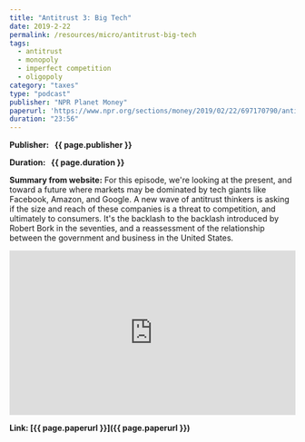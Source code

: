 ```yaml
---
title: "Antitrust 3: Big Tech"
date: 2019-2-22
permalink: /resources/micro/antitrust-big-tech
tags:
  - antitrust
  - monopoly
  - imperfect competition
  - oligopoly
category: "taxes"
type: "podcast"
publisher: "NPR Planet Money"
paperurl: 'https://www.npr.org/sections/money/2019/02/22/697170790/antitrust-3-big-tech'
duration: "23:56"
---
```


<!-- Google tag (gtag.js) -->
<script async src="https://www.googletagmanager.com/gtag/js?id=G-Q95WSVMDNZ"></script>
<script>
  window.dataLayer = window.dataLayer || [];
  function gtag(){dataLayer.push(arguments);}
  gtag('js', new Date());

  gtag('config', 'G-Q95WSVMDNZ');
</script>


**<span class="bold-podcast">Publisher: </span>&nbsp;<span class="text-podcast"> {{ page.publisher }}</span>**

**<span class="bold-podcast">Duration: </span>&nbsp;<span class="text-podcast"> {{ page.duration }}</span>**

**<span class="bold-podcast">Summary from website:</span>**
For this episode, we're looking at the present, and toward a future where markets may be dominated by tech giants like Facebook, Amazon, and Google. A new wave of antitrust thinkers is asking if the size and reach of these companies is a threat to competition, and ultimately to consumers. It's the backlash to the backlash introduced by Robert Bork in the seventies, and a reassessment of the relationship between the government and business in the United States.


<iframe src="https://www.npr.org/player/embed/697060225/697237624" width="100%" height="290" frameborder="0" scrolling="no" title="NPR embedded audio player"></iframe>




**<span class="small-podcast">Link:</span>&nbsp;<span class="links-podcast">[{{ page.paperurl }}]({{ page.paperurl }})</span>**